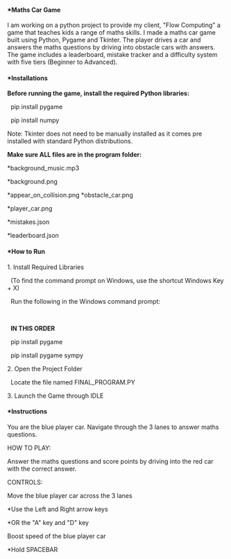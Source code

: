 #### **\*Maths Car Game**

I am working on a python project to provide my client, "Flow Computing" a game that teaches kids a range of maths skills. I made a maths car game built using Python, Pygame and Tkinter. The player drives a car and answers the maths questions by driving into obstacle cars with answers. The game includes a leaderboard, mistake tracker and a difficulty system with five tiers (Beginner to Advanced).





#### **\*Installations**

**Before running the game, install the required Python libraries:**



    pip install pygame

    pip install numpy



Note: Tkinter does not need to be manually installed as it comes pre installed with standard Python distributions.







**Make sure ALL files are in the program folder:**

\*background\_music.mp3

\*background.png

\*appear\_on\_collision.png
\*obstacle\_car.png

\*player\_car.png

\*mistakes.json

\*leaderboard.json





#### **\*How to Run**

1\. Install Required Libraries

  (To find the command prompt on Windows, use the shortcut Windows Key + X)

   Run the following in the Windows command prompt:

 

       **IN THIS ORDER**

       pip install pygame

       pip install pygame sympy





2\. Open the Project Folder

   Locate the file named FINAL\_PROGRAM.PY



3\. Launch the Game through IDLE







#### **\*Instructions**

You are the blue player car. Navigate through the 3 lanes to answer maths questions.



HOW TO PLAY:

Answer the maths questions and score points by driving into the red car with the correct answer.



CONTROLS:



Move the blue player car across the 3 lanes

\*Use the Left and Right arrow keys

\*OR the "A" key and "D" key



Boost speed of the blue player car

\*Hold SPACEBAR

